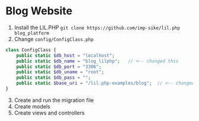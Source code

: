# Blog Website
1. Install the LIL.PHP
   `git clone https://github.com/imp-sike/lil.php blog_platform`
2. Change `config/ConfigClass.php`
```php
class ConfigClass {
    public static $db_host = "localhost";
    public static $db_name = "blog_lilphp";   // <-- changed this
    public static $db_port = "3306";
    public static $db_uname = "root";
    public static $db_pass = "";
    public static $base_uri = "/lil.php-examples/blog";  // <-- changed this
}
```
3. Create and run the migration file
4. Create models
5. Create views and controllers